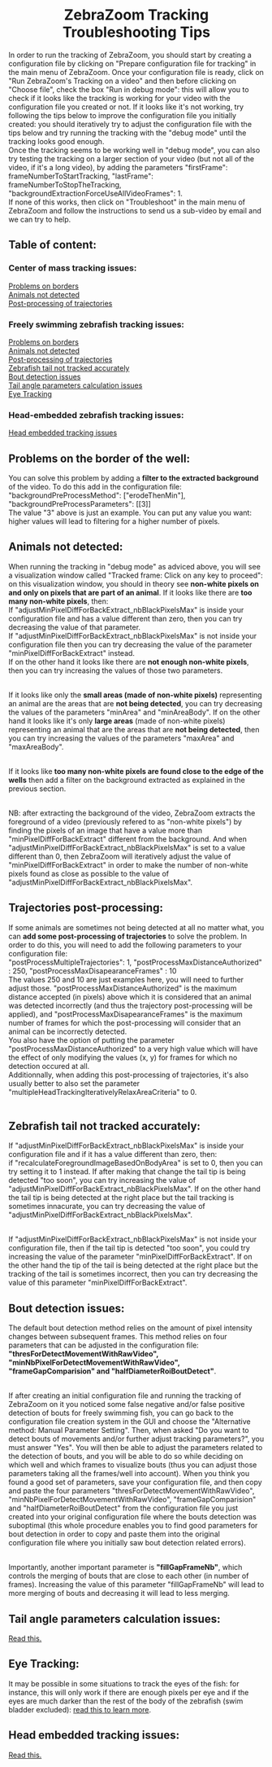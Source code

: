 <H1 CLASS="western" style="text-align:center;">ZebraZoom Tracking Troubleshooting Tips</H1>

In order to run the tracking of ZebraZoom, you should start by creating a configuration file by clicking on "Prepare configuration file for tracking" in the main menu of ZebraZoom. Once your configuration file is ready, click on "Run ZebraZoom's Tracking on a video" and then before clicking on "Choose file", check the box "Run in debug mode": this will allow you to check if it looks like the tracking is working for your video with the configuration file you created or not. If it looks like it's not working, try following the tips below to improve the configuration file you initially created: you should iteratively try to adjust the configuration file with the tips below and try running the tracking with the "debug mode" until the tracking looks good enough.<br/>
Once the tracking seems to be working well in "debug mode", you can also try testing the tracking on a larger section of your video (but not all of the video, if it's a long video), by adding the parameters "firstFrame": frameNumberToStartTracking, "lastFrame": frameNumberToStopTheTracking, "backgroundExtractionForceUseAllVideoFrames": 1.<br/>
If none of this works, then click on "Troubleshoot" in the main menu of ZebraZoom and follow the instructions to send us a sub-video by email and we can try to help.<br/>

<a name="tableofcontent"/>

<H2 CLASS="western">Table of content:</H2>

<H3 CLASS="western">Center of mass tracking issues:</H3>

[Problems on borders](#problemOnBorders)<br/>
[Animals not detected](#animalsNotDetected)<br/>
[Post-processing of trajectories](#trajectoriesPostProcessing)<br/>

<H3 CLASS="western">Freely swimming zebrafish tracking issues:</H3>

[Problems on borders](#problemOnBorders)<br/>
[Animals not detected](#animalsNotDetected)<br/>
[Post-processing of trajectories](#trajectoriesPostProcessing)<br/>
[Zebrafish tail not tracked accurately](#zebrafishTailNotDetected)<br/>
[Bout detection issues](#boutDetectionIssues)<br/>
[Tail angle parameters calculation issues](#tailAngleParametersCalculationIssues)<br/>
[Eye Tracking](#eyeTracking)<br/>

<H3 CLASS="western">Head-embedded zebrafish tracking issues:</H3>

[Head embedded tracking issues](#headEmbedded)<br/>

<a name="problemOnBorders"/>
<H2 CLASS="western">Problems on the border of the well:</H2>
You can solve this problem by adding a <b>filter to the extracted background</b> of the video. To do this add in the configuration file:<br/>
"backgroundPreProcessMethod": ["erodeThenMin"], "backgroundPreProcessParameters": [[3]]<br/>
The value "3" above is just an example. You can put any value you want: higher values will lead to filtering for a higher number of pixels.<br/>

<a name="animalsNotDetected"/>
<H2 CLASS="western">Animals not detected:</H2>

When running the tracking in "debug mode" as adviced above, you will see a visualization window called "Tracked frame: Click on any key to proceed": on this visualization window, you should in theory see <b>non-white pixels on and only on pixels that are part of an animal</b>. If it looks like there are <b>too many non-white pixels</b>, then:<br/>
If "adjustMinPixelDiffForBackExtract_nbBlackPixelsMax" is inside your configuration file and has a value different than zero, then you can try decreasing the value of that parameter.<br/>
If "adjustMinPixelDiffForBackExtract_nbBlackPixelsMax" is not inside your configuration file then you can try decreasing the value of the parameter "minPixelDiffForBackExtract" instead.<br/>
If on the other hand it looks like there are <b>not enough non-white pixels</b>, then you can try increasing the values of those two parameters.<br/><br/>

If it looks like only the <b>small areas (made of non-white pixels)</b> representing an animal are the areas that are <b>not being detected</b>, you can try decreasing the values of the parameters "minArea" and "minAreaBody". If on the other hand it looks like it's only <b>large areas</b> (made of non-white pixels) representing an animal that are the areas that are <b>not being detected</b>, then you can try increasing the values of the parameters "maxArea" and "maxAreaBody".<br/><br/>

If it looks like <b>too many non-white pixels are found close to the edge of the wells</b> then add a filter on the background extracted as explained in the previous section.<br/><br/>

NB: after extracting the background of the video, ZebraZoom extracts the foreground of a video (previously refered to as "non-white pixels") by finding the pixels of an image that have a value more than "minPixelDiffForBackExtract" different from the background. And when "adjustMinPixelDiffForBackExtract_nbBlackPixelsMax" is set to a value different than 0, then ZebraZoom will iteratively adjust the value of "minPixelDiffForBackExtract" in order to make the number of non-white pixels found as close as possible to the value of "adjustMinPixelDiffForBackExtract_nbBlackPixelsMax".<br/>

<a name="trajectoriesPostProcessing"/>

<H2 CLASS="western">Trajectories post-processing:</H2>
If some animals are sometimes not being detected at all no matter what, you can <b>add some post-processing of trajectories</b> to solve the problem. In order to do this, you will need to add the following parameters to your configuration file:<br/>
"postProcessMultipleTrajectories": 1, "postProcessMaxDistanceAuthorized" : 250, "postProcessMaxDisapearanceFrames" : 10<br/>
The values 250 and 10 are just examples here, you will need to further adjust those. "postProcessMaxDistanceAuthorized" is the maximum distance accepted (in pixels) above which it is considered that an animal was detected incorrectly (and thus the trajectory post-processing will be applied), and "postProcessMaxDisapearanceFrames" is the maximum number of frames for which the post-processing will consider that an animal can be incorrectly detected.<br/>
You also have the option of putting the parameter "postProcessMaxDistanceAuthorized" to a very high value which will have the effect of only modifying the values (x, y) for frames for which no detection occured at all.<br/>
Additionnally, when adding this post-processing of trajectories, it's also usually better to also set the parameter "multipleHeadTrackingIterativelyRelaxAreaCriteria" to 0.<br/><br/>

<a name="zebrafishTailNotDetected"/>

<H2 CLASS="western">Zebrafish tail not tracked accurately:</H2>
If "adjustMinPixelDiffForBackExtract_nbBlackPixelsMax" is inside your configuration file and if it has a value different than zero, then:<br/>
if "recalculateForegroundImageBasedOnBodyArea" is set to 0, then you can try setting it to 1 instead. If after making that change the tail tip is being detected "too soon", you can try increasing the value of "adjustMinPixelDiffForBackExtract_nbBlackPixelsMax". If on the other hand the tail tip is being detected at the right place but the tail tracking is sometimes innacurate, you can try decreasing the value of "adjustMinPixelDiffForBackExtract_nbBlackPixelsMax".<br/><br/>

If "adjustMinPixelDiffForBackExtract_nbBlackPixelsMax" is not inside your configuration file, then if the tail tip is detected "too soon", you could try increasing the value of the parameter "minPixelDiffForBackExtract". If on the other hand the tip of the tail is being detected at the right place but the tracking of the tail is sometimes incorrect, then you can try decreasing the value of this parameter "minPixelDiffForBackExtract".<br/>


<a name="boutDetectionIssues"/>
<H2 CLASS="western">Bout detection issues:</H2>

The default bout detection method relies on the amount of pixel intensity changes between subsequent frames. This method relies on four parameters that can be adjusted in the configuration file: <b>"thresForDetectMovementWithRawVideo", "minNbPixelForDetectMovementWithRawVideo", "frameGapComparision" and "halfDiameterRoiBoutDetect"</b>.<br/><br/>

If after creating an initial configuration file and running the tracking of ZebraZoom on it you noticed some false negative and/or false positive detection of bouts for freely swimming fish, you can go back to the configuration file creation system in the GUI and choose the "Alternative method: Manual Parameter Setting". Then, when asked "Do you want to detect bouts of movements and/or further adjust tracking parameters?", you must answer "Yes". You will then be able to adjust the parameters related to the detection of bouts, and you will be able to do so while deciding on which well and which frames to visualize bouts (thus you can adjust those parameters taking all the frames/well into account). When you think you found a good set of parameters, save your configuration file, and then copy and paste the four parameters "thresForDetectMovementWithRawVideo", "minNbPixelForDetectMovementWithRawVideo", "frameGapComparision" and "halfDiameterRoiBoutDetect" from the configuration file you just created into your original configuration file where the bouts detection was suboptimal (this whole procedure enables you to find good parameters for bout detection in order to copy and paste them into the original configuration file where you initially saw bout detection related errors).<br/><br/>

Importantly, another important parameter is <b>"fillGapFrameNb"</b>, which controls the merging of bouts that are close to each other (in number of frames). Increasing the value of this parameter "fillGapFrameNb" will lead to more merging of bouts and decreasing it will lead to less merging.<br/>

<a name="tailAngleParametersCalculationIssues"/>
<H2 CLASS="western">Tail angle parameters calculation issues:</H2>
<a href="https://github.com/oliviermirat/ZebraZoom#hyperparametersTailAngleSmoothBoutsAndBendsDetect" target="_blank">Read this.</a>


<a name="eyeTracking"/>
<H2 CLASS="western">Eye Tracking:</H2>
It may be possible in some situations to track the eyes of the fish: for instance, this will only work if there are enough pixels per eye and if the eyes are much darker than the rest of the body of the zebrafish (swim bladder excluded): <a href="https://github.com/oliviermirat/ZebraZoom#eyesTracking" target="_blank">read this to learn more</a>.


<a name="headEmbedded"/>
<H2 CLASS="western">Head embedded tracking issues:</H2>
<a href="https://github.com/oliviermirat/ZebraZoom#extremeHeadEmbeddedTailTracking" target="_blank">Read this.</a>

